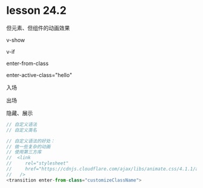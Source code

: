 # lesson 24.2

但元素、但组件的动画效果

v-show

v-if

enter-from-class

enter-active-class="hello"

入场

出场

隐藏、展示

```js
// 自定义语法
// 自定义类名

// 自定义语法的好处：
// 做一些复杂的动画
// 使用第三方库
//  <link
//     rel="stylesheet"
//     href="https://cdnjs.cloudflare.com/ajax/libs/animate.css/4.1.1/animate.min.css"
//   />
<transition enter-from-class="customizeClassName">

```
